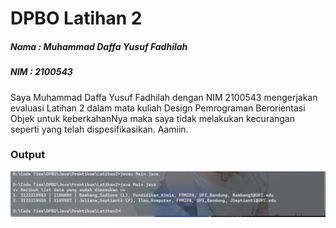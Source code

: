 # DPBO Latihan 2

##### Nama : Muhammad Daffa Yusuf Fadhilah
##### NIM : 2100543

Saya Muhammad Daffa Yusuf Fadhilah dengan NIM 2100543 mengerjakan evaluasi Latihan 2
dalam mata kuliah Design Pemrograman Berorientasi Objek
untuk keberkahanNya maka saya tidak melakukan kecurangan seperti
yang telah dispesifikasikan. Aamiin.

### Output
![Alt text](https://github.com/mdaffayusuff/DPBO_Latihan2/blob/main/img/Output.png?raw=true "a title")
